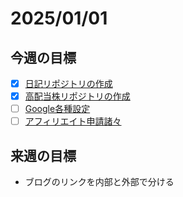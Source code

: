 # 2025/01/01

## 今週の目標

- [x] [日記リポジトリの作成](https://github.com/uhablog/MyLife/issues/8)
- [x] [高配当株リポジトリの作成](https://github.com/uhablog/MyLife/issues/9)
- [ ] [Google各種設定](https://github.com/uhablog/tech-blog/issues/10)
- [ ] [アフィリエイト申請諸々](https://github.com/uhablog/tech-blog/issues/11)

## 来週の目標

- ブログのリンクを内部と外部で分ける
